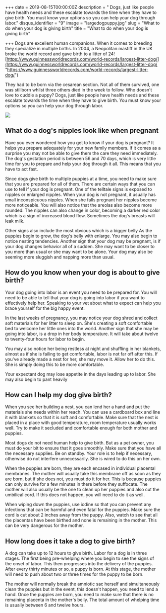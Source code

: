 +++
date = 2019-08-15T00:00:00Z
description = " Dogs, just like people have health needs and these escalate towards the time when they have to give birth. You must know your options so you can help your dog through labor."
disqus_identifier = "9"
image = "largedogpuppy.jpg"
slug = "What to do when your dog is giving birth"
title = "What to do when your dog is giving birth"

+++
Dogs are excellent human companions. When it comes to breeding they specialize in multiple births. In 2004, a Neopolitan mastiff in the UK broke the world record and gave birth to a litter of 24! [https://www.guinnessworldrecords.com/world-records/largest-litter-dog/](https://www.guinnessworldrecords.com/world-records/largest-litter-dog/ "https://www.guinnessworldrecords.com/world-records/largest-litter-dog/")

They had to be born via the cesarean section. Not all of them survived, one was stillborn whilst three others died in the week to follow. Who doesn't love to cuddle a puppy? Dogs, just like people have health needs and these escalate towards the time when they have to give birth. You must know your options so you can help your dog through labor.

![](/uploads/largedogpuppy.jpg)

## What do a dog's nipples look like when pregnant

Have you ever wondered how you get to know if your dog is pregnant? It helps you prepare adequately for your new family members. If it comes as a surprise you may not be able to give them the care they need immediately. The dog's gestation period is between 56 and 70 days, which is very little time for you to prepare and help your dog through it all. This means that you have to act fast.

Since dogs give birth to multiple puppies at a time, you need to make sure that you are prepared for all of them. There are certain ways that you can use to tell if your dog is pregnant. One of the telltale signs is exposed to nipples or enlarged nipples. When your dog is not pregnant, it usually has small inconspicuous nipples. When she falls pregnant her nipples become more noticeable. You will also notice that the areolas also become more rounded. The nipples can also change in color, becoming a darker red color which is a sign of increased blood flow. Sometimes the dog's breasts will leak milk.

Other signs also include the most obvious which is a bigger belly As the puppies begin to grow, the dog's belly with enlarge. You may also begin to notice nesting tendencies. Another sign that your dog may be pregnant, is if your dog changes behavior all of a sudden. She may want to be closer to you more than usual or she may want to be alone. Your dog may also be seeming more sluggish and napping more than usual.

## How do you know when your dog is about to give birth?

Your dog going into labor is an event you need to be prepared for. You will need to be able to tell that your dog is going into labor if you want to effectively help her. Speaking to your vet about what to expect can help you brace yourself for the big happy event.

In the last weeks of pregnancy, you may notice your dog shred and collect soft materials for her litter to sleep on. She's creating a soft comfortable bed to welcome her little ones into the world. Another sign that she may be going into labor, is a drop in her body temperature. It will take about twelve to twenty-four hours for labor to begin.

You may also notice her being restless at night and shuffling in her blankets, almost as if she is failing to get comfortable, labor is not far off after this. If you've already made a nest for her, she may move it. Allow her to do this. She is simply doing this to be more comfortable.

Your expectant dog may lose appetite in the days leading up to labor. She may also begin to pant heavily

## How can I help my dog give birth?

When you see her building a nest, you can lend her a hand and put the materials she needs within her reach. You can use a cardboard box and line it with blankets so that it is soft and comfortable. Make sure that the nest is placed in a place with good temperature, room temperature usually works well. Try to make it secluded and comfortable enough for both mother and puppies.

Most dogs do not need human help to give birth. But as a pet owner, you must do your bit to ensure that it goes smoothly. Make sure that you have all the necessary supplies. Be on standby. Your role is to help if necessary, otherwise do not interfere unnecessarily. She is wired to do this on her own.

When the puppies are born, they are each encased in individual placental membranes. The mother will usually take this membrane off as soon as they are born, but if she does not, you must do it for her. This is because puppies can only survive for a few minutes in there before they suffocate. The mother will also usually be the one to clean up her puppies and also cut the umbilical cord. If this does not happen, you will need to do it as well.

When wiping down the puppies, use iodine so that you can prevent any infections that can be harmful and even fatal for the puppies. Make sure the cord is cut about 2 inches away from the puppy. Also, watch to see that all the placentas have been birthed and none is remaining in the mother. This can be very dangerous for the mother.

## How long does it take a dog to give birth?

A dog can take up to 12 hours to give birth. Labor for a dog is in three stages. The first being pre-whelping where you begin to see the signs of the onset of labor. This then progresses into the delivery of the puppies. After every thirty minutes or so, a puppy is born. At this stage, the mother will need to push about two or three times for the puppy to be born.

The mother will normally break the amniotic sac herself and simultaneously clean the puppies but in the event, this doesn't happen, you need to lend a hand. Once the puppies are born, you need to make sure that there is no remaining placenta in the mother's belly. The total amount of whelping time is usually between 6 and twelve hours.